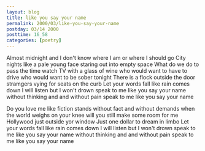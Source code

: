 ```yaml
---
layout: blog
title: like you say your name
permalink: 2000/03/like-you-say-your-name
postday: 03/14 2000
posttime: 16_58
categories: [poetry]
---
```


Almost midnight and I don't know
where I am or where I should go
City nights like a pale young face
staring out into empty space
What do we do to pass the time
watch TV with a glass of wine
who would want to have to drive
who would want to be sober tonight
There is a flock outside the door
stramgers vying for seats on the curb
Let your words fall like rain comes down
I will listen but I won't drown
speak to me like you say your name
without thinking and and without pain
speak to me like you say your name

Do you love me like fiction stands
without fact and without demands
when the world weighs on your knee
will you still make some room for me
Hollywood just outside yor window
Just one dollar to dream in limbo
Let your words fall like rain comes down
I will listen but I won't drown
speak to me like you say your name
without thinking and and without pain
speak to me like you say your name
